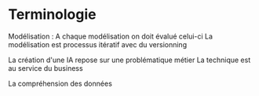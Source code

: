 # Terminologie
Modélisation : 
A chaque modélisation on doit évalué celui-ci
La modélisation est processus itératif avec du versionning

La création d'une IA repose sur une problématique métier
La technique est au service du business


La compréhension des données